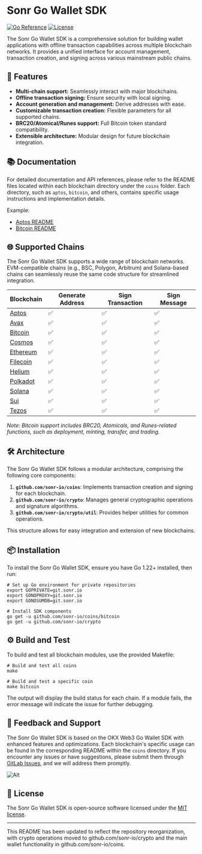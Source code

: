 # Sonr Go Wallet SDK

[![Go Reference](https://pkg.go.dev/badge/github.com/sonr-io/coins.svg)](https://pkg.go.dev/github.com/sonr-io/coins)
[![License](https://img.shields.io/github/license/sonr/go-wallet-sdk)](https://github.com/sonr-io/coins/blob/main/LICENSE)

The Sonr Go Wallet SDK is a comprehensive solution for building wallet applications with offline transaction capabilities across multiple blockchain networks. It provides a unified interface for account management, transaction creation, and signing across various mainstream public chains.

## 🚀 Features

- **Multi-chain support:** Seamlessly interact with major blockchains.
- **Offline transaction signing:** Ensure security with local signing.
- **Account generation and management:** Derive addresses with ease.
- **Customizable transaction creation:** Flexible parameters for all supported chains.
- **BRC20/Atomical/Runes support:** Full Bitcoin token standard compatibility.
- **Extensible architecture:** Modular design for future blockchain integration.

## 📚 Documentation

For detailed documentation and API references, please refer to the README files located within each blockchain directory under the `coins` folder. Each directory, such as `aptos`, `bitcoin`, and others, contains specific usage instructions and implementation details.

Example:

- [Aptos README](https://github.com/sonr-io/coins/tree/main/aptos)
- [Bitcoin README](https://github.com/sonr-io/coins/tree/main/bitcoin)

## 🌐 Supported Chains

The Sonr Go Wallet SDK supports a wide range of blockchain networks. EVM-compatible chains (e.g., BSC, Polygon,
Arbitrum) and Solana-based chains can seamlessly reuse the same code structure for streamlined integration.

| Blockchain                       | Generate Address | Sign Transaction | Sign Message |
| -------------------------------- | ---------------- | ---------------- | ------------ |
| [Aptos](./aptos/README.md)       | ✅               | ✅               | ✅           |
| [Avax](./avax/README.md)         | ✅               | ✅               | ✅           |
| [Bitcoin](./bitcoin/README.md)   | ✅               | ✅               | ✅           |
| [Cosmos](./cosmos/README.md)     | ✅               | ✅               | ✅           |
| [Ethereum](./ethereum/README.md) | ✅               | ✅               | ✅           |
| [Filecoin](./filecoin/README.md) | ✅               | ✅               | ✅           |
| [Helium](./helium/README.md)     | ✅               | ✅               | ✅           |
| [Polkadot](./polkadot/README.md) | ✅               | ✅               | ✅           |
| [Solana](./solana/README.md)     | ✅               | ✅               | ✅           |
| [Sui](./sui/README.md)           | ✅               | ✅               | ✅           |
| [Tezos](./tezos/README.md)       | ✅               | ✅               | ✅           |

_Note: Bitcoin support includes BRC20, Atomicals, and Runes-related functions, such as deployment, minting, transfer, and trading._

## 🛠️ Architecture

The Sonr Go Wallet SDK follows a modular architecture, comprising the following core components:

1. **`github.com/sonr-io/coins`**: Implements transaction creation and signing for each blockchain.
2. **`github.com/sonr-io/crypto`**: Manages general cryptographic operations and signature algorithms.
3. **`github.com/sonr-io/crypto/util`**: Provides helper utilities for common operations.

This structure allows for easy integration and extension of new blockchains.

## 📦 Installation

To install the Sonr Go Wallet SDK, ensure you have Go 1.22+ installed, then run:

```shell
# Set up Go environment for private repositories
export GOPRIVATE=git.sonr.io
export GONOPROXY=git.sonr.io
export GONOSUMDB=git.sonr.io

# Install SDK components
go get -u github.com/sonr-io/coins/bitcoin
go get -u github.com/sonr-io/crypto
```

## ⚙️ Build and Test

To build and test all blockchain modules, use the provided Makefile:

```shell
# Build and test all coins
make

# Build and test a specific coin
make bitcoin
```

The output will display the build status for each chain. If a module fails, the error message will indicate the issue for further debugging.

## 💬 Feedback and Support

The Sonr Go Wallet SDK is based on the OKX Web3 Go Wallet SDK with enhanced features and optimizations. Each blockchain's specific usage can be found in the corresponding README within the `coins` directory. If you encounter any issues or have suggestions, please submit them through [GitLab Issues](https://github.com/sonr-io/coins/issues), and we will address them promptly.

![Alt](https://repobeats.axiom.co/api/embed/3b6cd5548ab45f04aba43da0895f0883fb66e854.svg "Repobeats analytics image")

## 📜 License

The Sonr Go Wallet SDK is open-source software licensed under the [MIT license](LICENSE).

---

This README has been updated to reflect the repository reorganization, with crypto operations moved to github.com/sonr-io/crypto and the main wallet functionality in github.com/sonr-io/coins.
